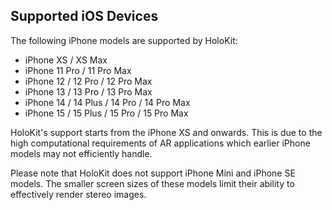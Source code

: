 ## Supported iOS Devices

The following iPhone models are supported by HoloKit:

- iPhone XS / XS Max
- iPhone 11 Pro / 11 Pro Max
- iPhone 12 / 12 Pro / 12 Pro Max
- iPhone 13 / 13 Pro / 13 Pro Max
- iPhone 14 / 14 Plus / 14 Pro / 14 Pro Max
- iPhone 15 / 15 Plus / 15 Pro / 15 Pro Max

HoloKit's support starts from the iPhone XS and onwards. This is due to the high computational requirements of AR applications which earlier iPhone models may not efficiently handle.

Please note that HoloKit does not support iPhone Mini and iPhone SE models. The smaller screen sizes of these models limit their ability to effectively render stereo images.
